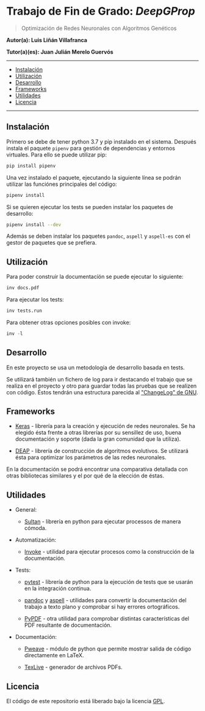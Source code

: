 # Trabajo de Fin de Grado: *DeepGProp*

> Optimización de Redes Neuronales con Algoritmos Genéticos

**Autor(a): Luis Liñán Villafranca**

**Tutor(a)(es): Juan Julián Merelo Guervós**

---

- [Instalación](#instalación)
- [Utilización](#utilización)
- [Desarrollo](#desarrollo)
- [Frameworks](#frameworks)
- [Utilidades](#utilidades)
- [Licencia](#licencia)

---

## Instalación

Primero se debe de tener python 3.7 y pip instalado en el sistema. Después
instala el paquete `pipenv` para gestión de dependencias y entornos virtuales.
Para ello se puede utilizar pip:

```bash
pip install pipenv
```

Una vez instalado el paquete, ejecutando la siguiente línea se podrán utilizar
las funciónes principales del código:

```bash
pipenv install
```

Si se quieren ejecutar los tests se pueden instalar los paquetes de desarrollo:

```bash
pipenv install --dev
```

Además se deben instalar los paquetes `pandoc`, `aspell` y `aspell-es` con el
gestor de paquetes que se prefiera.

## Utilización

Para poder construir la documentacíón se puede ejecutar lo siguiente:

```python
inv docs.pdf
```

Para ejecutar los tests:

```python
inv tests.run
```

Para obtener otras opciones posibles con invoke:

```python
inv -l
```

## Desarrollo

En este proyecto se usa un metodología de desarrollo basada en tests.

Se utilizará también un fichero de log para ir destacando el trabajo que se
realiza en el proyecto y otro para guardar todas las pruebas que se realizen con
código. Éstos tendrán una estructura parecida al ["ChangeLog" de
GNU](https://www.gnu.org/software/emacs/manual/html_node/emacs/Format-of-ChangeLog.html).

## Frameworks

-   [Keras](https://keras.io/) - librería para la creación y ejecución de redes
    neuronales. Se ha elegido ésta frente a otras librerías por su sensillez de
    uso, buena documentación y soporte (dada la gran comunidad que la utiliza).

-   [DEAP](https://deap.readthedocs.io/en/master/) - librería de construcción
    de algoritmos evolutivos. Se utilizará ésta para optimizar los parámetros
    de las redes neuronales.

En la documentación se podrá encontrar una comparativa detallada con otras
bibliotecas similares y el por qué de la elección de éstas.

## Utilidades

-   General:

    -   [Sultan](https://sultan.readthedocs.io/en/latest/) - librería en python
        para ejecutar processos de manera cómoda.

-   Automatización:

    -   [Invoke](http://docs.pyinvoke.org/en/1.2/) - utilidad para ejecutar
        procesos como la construcción de la documentación.

-   Tests:

    -   [pytest](https://docs.pytest.org/en/latest/) - librería de python para
        la ejecución de tests que se usarán en la integración continua.

    -   [pandoc](https://pandoc.org/MANUAL.html) y
        [aspell](http://aspell.net/man-html/Introduction.html#Introduction) -
        utilidades para convertir la documentación del trabajo a texto plano y
        comprobar si hay errores ortográficos.

    -   [PyPDF](http://mstamy2.github.io/PyPDF2/) - otra utilidad para comprobar
        distintas características del PDF resultante de documentación.

-   Documentación:

    -   [Pweave](http://mpastell.com/pweave/) - módulo de python que permite
        mostrar salida de código directamente en LaTeX.

    -   [TexLive](https://tug.org/texlive/) - generador de archivos PDFs.

## Licencia

El código de este repositorio está liberado bajo la licencia [GPL](./LICENSE).
